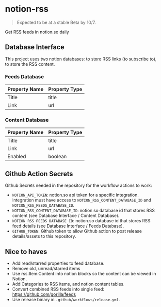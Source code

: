 # notion-rss
> Expected to be at a stable Beta by 10/7. 

Get RSS feeds in notion.so daily

## Database Interface
This project uses two notion databases: to store RSS links (to subscribe to), to store the RSS content. 

### Feeds Database

| Property Name | Property Type |
| --- | :-- |
| Title | title |
| Link | url |

### Content Database

| Property Name | Property Type |
| --- | :-- |
| Title | title |
| Link | url |
| Enabled | boolean |

## Github Action Secrets
Github Secrets needed in the repository for the workflow actions to work:
- `NOTION_API_TOKEN`: notion.so api token for a specific integration. Integration must have access to `NOTION_RSS_CONTENT_DATABASE_ID` and `NOTION_RSS_FEEDS_DATABASE_ID`.     
- `NOTION_RSS_CONTENT_DATABASE_ID`: notion.so database id that stores RSS content (see Database Interface / Content Database).
- `NOTION_RSS_FEEDS_DATABASE_ID`: notion.so database id that stores RSS feed details (see Database Interface / Feeds Database).
- `GITHUB_TOKEN`: Github token to allow Github action to post release details/assets to this repository.

## Nice to haves
- Add read/starred properties to feed database.
- Remove old, unread/starred items
- Use rss.Item.Content into notion blocks so the content can be viewed in Notion.
- Add Categories to RSS items, and notion content tables.
- Convert combined RSS feeds into single feed: https://github.com/gorilla/feeds
- Use release binary in `.github/workflows/release.yml`.
